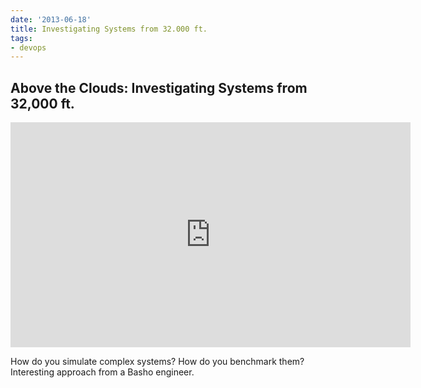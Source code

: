 ```yaml
---
date: '2013-06-18'
title: Investigating Systems from 32.000 ft.
tags:
- devops
---
```


## Above the Clouds: Investigating Systems from 32,000 ft.

<iframe width="640" height="360" src="http://www.youtube.com/embed/ZUMku_T97fM?feature=player_detailpage" frameborder="0" allowfullscreen></iframe>


How do you simulate complex systems? How do you benchmark them? Interesting approach from a Basho engineer.
